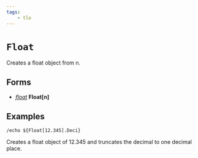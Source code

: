 ```yaml
---
tags:
    - tlo
---
```


# `Float`

Creates a float object from n.

## Forms

* [_float_](../data-types/datatype-float.md) **Float[**n**]**

## Examples

`/echo ${Float[12.345].Deci}`

Creates a float object of 12.345 and truncates the decimal to one decimal place.
